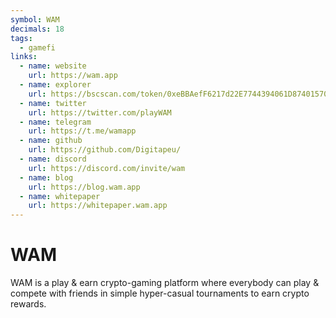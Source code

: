 ```yaml
---
symbol: WAM
decimals: 18
tags:
  - gamefi
links:
  - name: website
    url: https://wam.app
  - name: explorer
    url: https://bscscan.com/token/0xeBBAefF6217d22E7744394061D874015709b8141
  - name: twitter
    url: https://twitter.com/playWAM
  - name: telegram
    url: https://t.me/wamapp
  - name: github
    url: https://github.com/Digitapeu/
  - name: discord
    url: https://discord.com/invite/wam
  - name: blog
    url: https://blog.wam.app
  - name: whitepaper
    url: https://whitepaper.wam.app
---
```


# WAM

WAM is a play & earn crypto-gaming platform where everybody can play & compete with friends in simple hyper-casual tournaments to earn crypto rewards.
